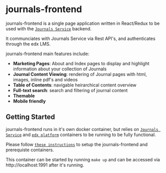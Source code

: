 # journals-frontend

journals-frontend is a single page application written in React/Redux to be used with the [`Journals Service`](https://github.com/edx/journals) backend.

It communciates with Journals Service via Rest API's, and authenticates through the edx LMS. 

journals-frontend main features include:
    
* **Marketing Pages**: About and Index pages to display and highlight information about your collection of Journals
* **Journal Content Viewing**: rendering of Journal pages with html, images, inline pdf's and videos
* **Table of Contents**: navigable heirarchical content overview
* **Full-text search**: search and filtering of journal content
* **Themable**
* **Mobile friendly**


## Getting Started

journals-frontend runs in it's own docker container, but relies on [`Journals Service`](https://github.com/edx/journals/blob/master/README.rst) and [`edx platform`](https://github.com/edx/devstack/blob/master/README.rst) containers to be running to be fully functional.

Please follow [`these instructions`](https://github.com/edx/journals/blob/master/README.rst#getting-started) to setup the journals-frontend and prerequiste containers. 

This container can be started by running `make up` and can be accessed via http://localhost:1991 after it's running.
